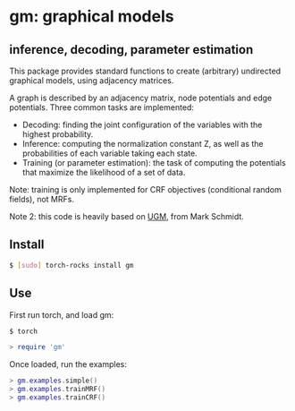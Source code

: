 # gm: graphical models
## inference, decoding, parameter estimation

This package provides standard functions to create (arbitrary) 
undirected graphical models, using adjacency matrices.

A graph is described by an adjacency matrix, node potentials
and edge potentials. Three common tasks are implemented:

* Decoding: finding the joint configuration of the variables with the highest probability.
* Inference: computing the normalization constant Z, as well as the probabilities of each variable taking each state.
* Training (or parameter estimation): the task of computing the potentials that maximize the likelihood of a set of data.

Note: training is only implemented for CRF objectives (conditional random fields), not MRFs.

Note 2: this code is heavily based on 
[UGM](http://www.di.ens.fr/~mschmidt/Software/UGM.html), 
from Mark Schmidt.

## Install 

``` sh
$ [sudo] torch-rocks install gm
```

## Use

First run torch, and load gm:

``` sh
$ torch
``` 

``` lua
> require 'gm'
```

Once loaded, run the examples:

``` lua
> gm.examples.simple()
> gm.examples.trainMRF()
> gm.examples.trainCRF()
```
